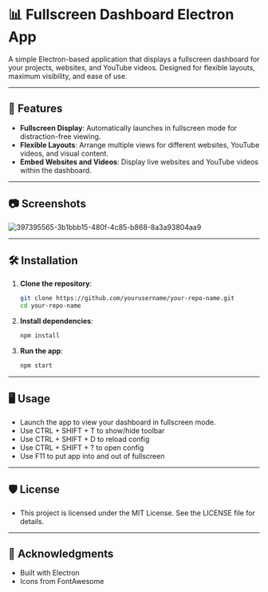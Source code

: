# 📊 Fullscreen Dashboard Electron App

A simple Electron-based application that displays a fullscreen dashboard for your projects, websites, and YouTube videos. Designed for flexible layouts, maximum visibility, and ease of use.

---

## 🚀 Features

- **Fullscreen Display**: Automatically launches in fullscreen mode for distraction-free viewing.
- **Flexible Layouts**: Arrange multiple views for different websites, YouTube videos, and visual content.
- **Embed Websites and Videos**: Display live websites and YouTube videos within the dashboard.

---

## 📷 Screenshots

![397395565-3b1bbb15-480f-4c85-b868-8a3a93804aa9](https://github.com/user-attachments/assets/d2885bc2-a5a8-45fb-8657-1a8275206612)

---

## 🛠️ Installation

1. **Clone the repository**:
    ```bash
    git clone https://github.com/yourusername/your-repo-name.git
    cd your-repo-name
    ```

2. **Install dependencies**:
    ```bash
    npm install
    ```

3. **Run the app**:
    ```bash
    npm start
    ```

---

## 🖥️ Usage

- Launch the app to view your dashboard in fullscreen mode.
- Use CTRL + SHIFT + T to show/hide toolbar
- Use CTRL + SHIFT + D to reload config
- Use CTRL + SHIFT + ? to open config
- Use F11 to put app into and out of fullscreen

---

## 🛡️ License
- This project is licensed under the MIT License. See the LICENSE file for details.

---

## 🌟 Acknowledgments
- Built with Electron
- Icons from FontAwesome
